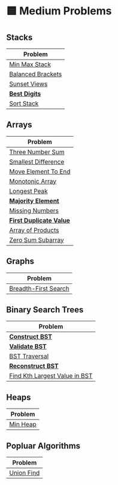 # 🟦 Medium Problems

## Stacks

| Problem                                    |
| ------------------------------------------ |
| [Min Max Stack](./minMaxStack.py)          |
| [Balanced Brackets](./balancedBrackets.py) |
| [Sunset Views](./sunsetViews.py)           |
| **[Best Digits](./bestDigits.py)**         |
| [Sort Stack](./sortStack.py)               |

## Arrays

| Problem                                               |
| ----------------------------------------------------- |
| [Three Number Sum](./threeNumberSum.py)               |
| [Smallest Difference](./smallestDifference.py)        |
| [Move Element To End](./moveElementToEnd.py)          |
| [Monotonic Array](./isMonotonic.py)                   |
| [Longest Peak](./longestPeak.py)                      |
| **[Majority Element](./majorityElement.py)**          |
| [Missing Numbers](./missingNumbers.py)                |
| **[First Duplicate Value](./firstDuplicateValue.py)** |
| [Array of Products](./arrayOfProducts.py)             |
| [Zero Sum Subarray](./zeroSumSubarray.py)             |

## Graphs

| Problem                                         |
| ----------------------------------------------- |
| [Breadth-First Search](./breadthFirstSearch.py) |

## Binary Search Trees

| Problem                                                        |
| -------------------------------------------------------------- |
| **[Construct BST](./constructBST.py)**                         |
| **[Validate BST](./validateBst.py)**                           |
| [BST Traversal](./bstTraversal.py)                             |
| **[Reconstruct BST](./reconstructBst.py)**                     |
| [Find Kth Largest Value in BST](./findKthLargestValueInBst.py) |

## Heaps

| Problem                  |
| ------------------------ |
| [Min Heap](./minHeap.py) |

## Popluar Algorithms

| Problem                      |
| ---------------------------- |
| [Union Find](./unionFind.py) |
